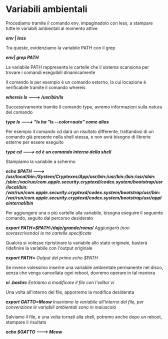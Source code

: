# Variabili ambientali

Procediamo tramite il comando env, impaginadolo con less, a stampare tutte le variabili ambientali al momento attive

***env | less***

Tra queste, evidenziamo la variabile PATH con il grep

***env| grep PATH***

La variabile PATH rappresenta le cartelle che il sistema scansiona per trovare i comandi eseguibili dinamicamente

Il comando ls per esempio è un comando esterno, la cui locazione è verificabile tramite il comando whereis

***whereis ls ---> /usr/bin/ls***

Successivamente tramite il comando type, avremo informazioni sulla natura del comando

***type ls ---> "ls ha "ls --color=auto" come alias***

Per esempio il comando cd darà un risultato differente, trattandosi di un comando già presente nella shell stessa, e non avrà bisogno di librerie esterne per essere eseguito

***type cd ---> cd è un comando interno della shell***

Stampiamo la variabile a schermo

***echo $PATH ---> /usr/local/bin:/System/Cryptexes/App/usr/bin:/usr/bin:/bin:/usr/sbin:
/sbin:/var/run/com.apple.security.cryptexd/codex.system/bootstrap/usr/local/bin:
/var/run/com.apple.security.cryptexd/codex.system/bootstrap/usr/bin:
/var/run/com.apple.security.cryptexd/codex.system/bootstrap/usr/appleinternal/bin***

Per aggiungere una o più cartelle alla variabile, bisogna eseguire il seguente comando, seguito dal percorso desiderato

***export PATH=$PATH:/daje/grande/roma/*** _Aggiungerà (non sovrascrivendo) le tre cartelle specificate_

Qualora si volesse ripristinare la variabile allo stato originale, basterà ridefinire la variabile con l'output originale

***export PATH=*** _Output del primo echo $PATH_

Se invece volessimo inserire una variabile ambientale permanente nel disco, senza che venga cancellata ogni reboot, dovremo operare in tal maniera

***vi .bashrc*** _Entriamo a modificare il file con l'editor vi_

Una volta all'interno del file, apporremo la modifica desiderata

***export GATTO=Meow***  _Inseriamo la variabile all'interno del file, per convenzione le variabili ambientali sono in maiuscolo_

Salviamo il file, e una volta tornati alla shell, potremo anche dopo un reboot, stampare il risultato

***echo $GATTO ---> Meow***






















